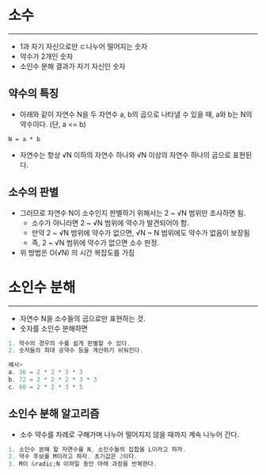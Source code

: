# 소수

---

- 1과 자기 자신으로만 ㄷ나누어 떨어지는 숫자
- 약수가 2개인 숫자
- 소인수 분해 결과가 자기 자신인 숫자

## 약수의 특징

- 아래와 같이 자연수 N을 두 자연수 a, b의 곱으로 나타낼 수 있을 때, a와 b는 N의 약수이다. (단, a <= b)

```
N = a * b
```

- 자연수는 항상 &radic;N 이하의 자연수 하나와 &radic;N 이상의 자연수 하나의 곱으로 표현된다.

## 소수의 판별

- 그러므로 자연수 N이 소수인지 판별하기 위해서는 2 ~ &radic;N 범위만 조사하면 됨.
  - 소수가 아니라면 2 ~ &radic;N 범위에 약수가 발견되어야 함.
  - 만약 2 ~ &radic;N 범위에 약수가 없으면,
    &radic;N ~ N 범위에도 약수가 없음이 보장됨
  - 즉, 2 ~ &radic;N 범위에 약수가 없으면 소수 판정.
- 위 방법은 O(&radic;N) 의 시간 복잡도를 가짐

# 소인수 분해

---

- 자연수 N을 소수들의 곱으로만 표현하는 것.
- 숫자를 소인수 분해하면

```c++
1. 약수의 경우의 수를 쉽게 판별할 수 있다.
2. 숫자들의 최대 공약수 등을 계산하기 쉬워진다.

예시>
a. 36 = 2 * 2 * 3 * 3
b. 72 = 2 * 2 * 2 * 3 * 3
c. 60 = 2 * 2 * 3 * 5
```

## 소인수 분해 알고리즘

- 소수 약수를 차례로 구해가며 나누어 떨어지지 않을 때까지 계속 나누어 간다.

```c++
1. 소인수 분해 할 자연수를 N, 소인수들의 집합을 L이라고 하자.
2. 약수 후보를 M이라고 하자. 초기값은 2이다.
3. M이 &radic;N 이하일 동안 아래 과정을 반복한다.

```
